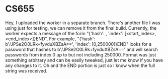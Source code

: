 # CS655

Hey, I uploaded the worker in a separate branch. There's another file I was using just for testing, we can remove it from the final build. Currently, the worker expects a message of the form "{'hash': <hash in base64>, 'index': [<start_index>,<end_index>]}END". For example, "{'hash': b'/JPSe2O0LRk+fyvduXBZsA==', 'index': [0,250000]}END" looks for a password that hashes to b'/JPSe2O0LRk+fyvduXBZsA==' and will search passwords from index 0 up to but not including 250000. Format was just something arbitrary and can be easily tweaked, just let me know if you have any changes to it. Oh and the END portion is just so I know when the full string was received.
